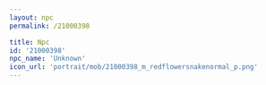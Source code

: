```yaml
---
layout: npc
permalink: /21000398

title: Npc
id: '21000398'
npc_name: 'Unknown'
icon_url: 'portrait/mob/21000398_m_redflowersnakenormal_p.png'
---
```

